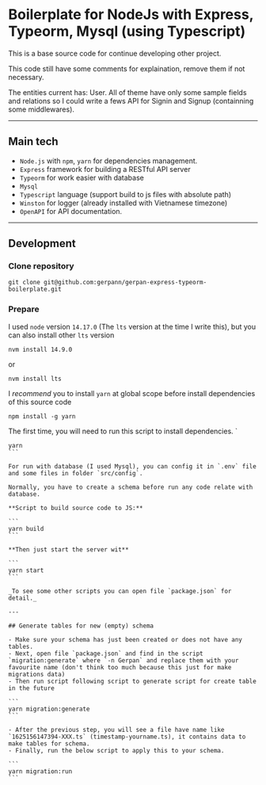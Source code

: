 # Boilerplate for NodeJs with Express, Typeorm, Mysql (using Typescript)

This is a base source code for continue developing other project.

This code still have some comments for explaination, remove them if not necessary.

The entities current has: User. All of theme have only some sample fields and relations so I could write a fews API for Signin and Signup (containning some middlewares).

---

## Main tech

- `Node.js` with `npm`, `yarn` for dependencies management.
- `Express` framework for building a RESTful API server
- `Typeorm` for work easier with database
- `Mysql`
- `Typescript` language (support build to js files with absolute path)
- `Winston` for logger (already installed with Vietnamese timezone)
- `OpenAPI` for API documentation.

---

## Development

### Clone repository

```
git clone git@github.com:gerpann/gerpan-express-typeorm-boilerplate.git
```

### Prepare

I used `node` version `14.17.0` (The `lts` version at the time I write this), but you can also install other `lts` version

```
nvm install 14.9.0
```

or

```
nvm install lts
```

I _recommend_ you to install `yarn` at global scope before install dependencies of this source code

```
npm install -g yarn
```

The first time, you will need to run this script to install dependencies.
`

````
yarn
```

For run with database (I used Mysql), you can config it in `.env` file and some files in folder `src/config`.

Normally, you have to create a schema before run any code relate with database.

**Script to build source code to JS:**

```
yarn build
```

**Then just start the server wit**

```
yarn start
```

_To see some other scripts you can open file `package.json` for detail._

---

## Generate tables for new (empty) schema

- Make sure your schema has just been created or does not have any tables.
- Next, open file `package.json` and find in the script `migration:generate` where `-n Gerpan` and replace them with your favourite name (don't think too much because this just for make migrations data)
- Then run script following script to generate script for create table in the future

```
yarn migration:generate
```

- After the previous step, you will see a file have name like `1625156147394-XXX.ts` (timestamp-yourname.ts), it contains data to make tables for schema.
- Finally, run the below script to apply this to your schema.

```
yarn migration:run
```
````
